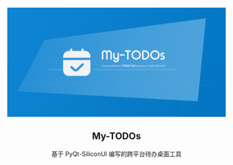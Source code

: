 <p align="center">  
  
  <a href="#">
    <img src="https://github.com/ChinaIceF/My-TODOs/blob/main/assets/readme/my-todos.png?raw=true" alt="Logo"  >
  </a>
  
  <h2 align="center">My-TODOs</h2>
  <p align="center">基于 PyQt-SiliconUI 编写的跨平台待办桌面工具</p>
